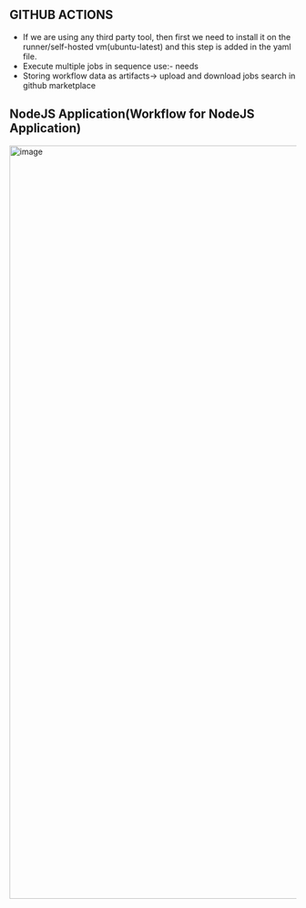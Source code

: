 ## GITHUB ACTIONS
- If we are using any third party tool, then first we need to install it on the runner/self-hosted vm(ubuntu-latest) and this step is added in the yaml file.
- Execute multiple jobs in sequence use:- needs
- Storing workflow data as artifacts-> upload and download  jobs search in github marketplace


## NodeJS Application(Workflow for NodeJS Application)
<img width="1322" alt="image" src="https://github.com/user-attachments/assets/b05e541b-58ff-4a71-9e3c-80f4867822a2">


